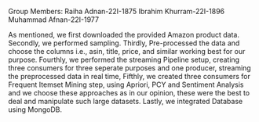 Group Members:
Raiha Adnan-22I-1875
Ibrahim Khurram-22I-1896
Muhammad Afnan-22I-1977

As mentioned, we first downloaded the provided Amazon product data.
Secondly, we performed sampling. 
Thirdly, Pre-processed the data and choose the columns i.e., asin, title, price, and similar working best for our purpose.
Fourthly, we performed the streaming Pipeline setup, creating three consumers for three seperate purposes and one producer, streaming the preprocessed data in real time,
Fifthly, we created three consumers for Frequent Itemset Mining step, using Apriori, PCY and Sentiment Analysis and we choose these approaches as in our opinion, these were the best to deal and manipulate such large datasets. 
Lastly, we integrated Database using MongoDB. 
